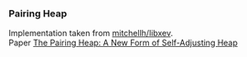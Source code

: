 ### Pairing Heap

Implementation taken from [mitchellh/libxev](https://github.com/mitchellh/libxev/blob/main/src/heap.zig).  
Paper [The Pairing Heap: A New Form of Self-Adjusting Heap](https://www.cs.cmu.edu/~sleator/papers/pairing-heaps.pdf)

